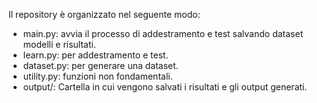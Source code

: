 Il repository è organizzato nel seguente modo:

- main.py: avvia il processo di addestramento e test salvando dataset modelli e risultati.
- learn.py: per addestramento e test.
- dataset.py: per generare una dataset.
- utility.py: funzioni non fondamentali.
- output/: Cartella in cui vengono salvati i risultati e gli output generati.
